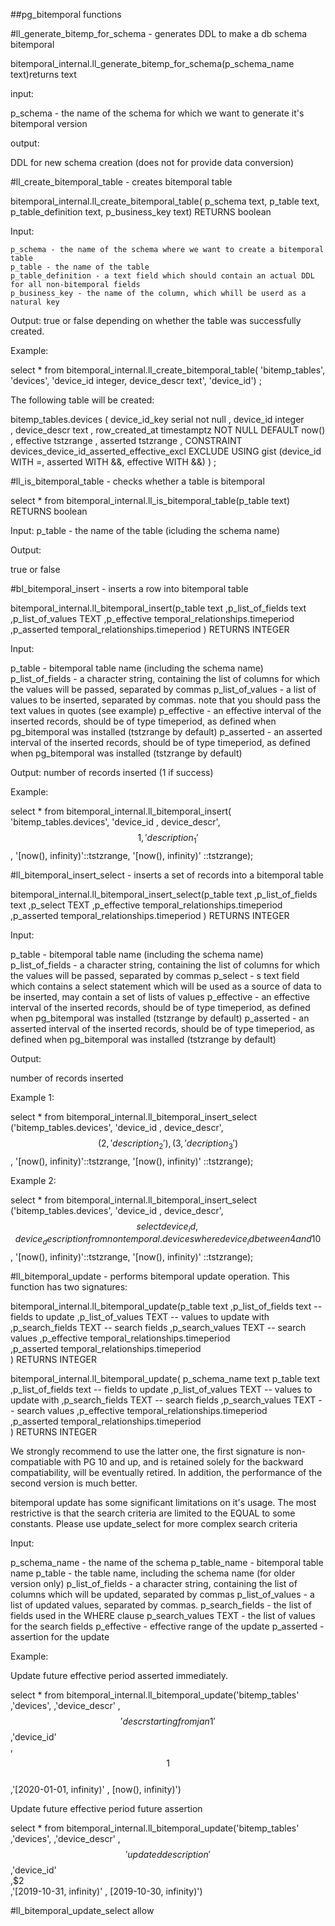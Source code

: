##pg_bitemporal functions

#ll_generate_bitemp_for_schema - generates DDL to make a db schema bitemporal

bitemporal_internal.ll_generate_bitemp_for_schema(p_schema_name text)returns text

input:

p_schema - the name of the schema for which we want to generate it's bitemporal version

output:

DDL for new schema creation (does not for provide data conversion)

#ll_create_bitemporal_table - creates bitemporal table

bitemporal_internal.ll_create_bitemporal_table(
    p_schema text,
    p_table text,
    p_table_definition text,
    p_business_key text)
  RETURNS boolean 
  
 Input:
  
    p_schema - the name of the schema where we want to create a bitemporal table
    p_table - the name of the table
    p_table_definition - a text field which should contain an actual DDL for all non-bitemporal fields
    p_business_key - the name of the column, which whill be userd as a natural key
    
Output: true or false depending on whether the table was successfully created.
    
Example:

select * from bitemporal_internal.ll_create_bitemporal_table(
'bitemp_tables',
'devices', 
'device_id integer, device_descr text', 
'device_id') ;

The following table will be created:

bitemp_tables.devices (
      device_id_key serial not null
    , device_id integer   
    , device_descr text
    , row_created_at timestamptz NOT NULL DEFAULT now()
    , effective tstzrange
    , asserted tstzrange
    , CONSTRAINT devices_device_id_asserted_effective_excl EXCLUDE 
      USING gist (device_id WITH =, asserted WITH &&, effective WITH &&)
  ) ;
  
  
 #ll_is_bitemporal_table - checks whether a table is bitemporal 
 
 select * from bitemporal_internal.ll_is_bitemporal_table(p_table text) 
 RETURNS boolean 
 
 Input: 
 p_table - the name of the table (icluding the schema name)
 
 Output:
 
 true or false
 
 
 #bl_bitemporal_insert - inserts a row into bitemporal table
 
 bitemporal_internal.ll_bitemporal_insert(p_table text
,p_list_of_fields text
,p_list_of_values TEXT
,p_effective temporal_relationships.timeperiod 
,p_asserted temporal_relationships.timeperiod )
RETURNS INTEGER

Input:

p_table - bitemporal table name (including the schema name)
p_list_of_fields  - a character string, containing the list of columns for 
which the values will be passed, separated by commas
p_list_of_values  -  a list of values to be inserted, separated by commas. 
note that you should pass the text values in quotes (see example)
p_effective - an effective interval of the inserted records, should be of type 
timeperiod, as defined when pg_bitemporal was installed (tstzrange by default)
p_asserted - an asserted  interval of the inserted records, should be of type 
timeperiod, as defined when pg_bitemporal was installed (tstzrange by default)

Output: number of records inserted (1 if success)

Example:


select * from bitemporal_internal.ll_bitemporal_insert(
'bitemp_tables.devices',
'device_id , device_descr', 
$$1, 'description_1'$$, 
'[now(), infinity)'::tstzrange, 
'[now(), infinity)' ::tstzrange);

#ll_bitemporal_insert_select - inserts a set of records into a bitemporal table

bitemporal_internal.ll_bitemporal_insert_select(p_table text
,p_list_of_fields text
,p_select TEXT
,p_effective temporal_relationships.timeperiod 
,p_asserted temporal_relationships.timeperiod ) 
RETURNS INTEGER

Input:

p_table - bitemporal table name (including the schema name)
p_list_of_fields  - a character string, containing the list of columns for 
which the values will be passed, separated by commas
p_select  -  s text field which contains a select statement which will be used as 
a source of data to be inserted, may contain a set of lists of values
p_effective - an effective interval of the inserted records, should be of type 
timeperiod, as defined when pg_bitemporal was installed (tstzrange by default)
p_asserted - an asserted  interval of the inserted records, should be of type 
timeperiod, as defined when pg_bitemporal was installed (tstzrange by default)

Output: 

number of records inserted


Example 1:

select * from bitemporal_internal.ll_bitemporal_insert_select                                                                                                         ('bitemp_tables.devices',
'device_id , device_descr', 
$$(2, 'description_2'),
  (3, 'decription_3')$$, 
'[now(), infinity)'::tstzrange, 
'[now(), infinity)' ::tstzrange);

Example 2:

select * from bitemporal_internal.ll_bitemporal_insert_select                                                                                                         ('bitemp_tables.devices',
'device_id , device_descr', 
$$select device_id, device_description
     from nontemporal.devices
       where device_id between 4 and 10$$, 
'[now(), infinity)'::tstzrange, 
'[now(), infinity)' ::tstzrange);

#ll_bitemporal_update - performs bitemporal update operation. 
This function has two signatures:

bitemporal_internal.ll_bitemporal_update(p_table text
,p_list_of_fields text -- fields to update
,p_list_of_values TEXT  -- values to update with
,p_search_fields TEXT  -- search fields
,p_search_values TEXT  --  search values
,p_effective temporal_relationships.timeperiod  
,p_asserted temporal_relationships.timeperiod  
) 
RETURNS INTEGER

bitemporal_internal.ll_bitemporal_update(
p_schema_name text
p_table text
,p_list_of_fields text -- fields to update
,p_list_of_values TEXT  -- values to update with
,p_search_fields TEXT  -- search fields
,p_search_values TEXT  --  search values
,p_effective temporal_relationships.timeperiod  
,p_asserted temporal_relationships.timeperiod  
) 
RETURNS INTEGER

We strongly recommend to use the latter one, the first signature is 
non-compatiable with PG 10 and up, and is retained solely for the backward 
compatiability, will be eventually retired. In addition, the performance of 
the second version is much better. 

bitemporal update has some significant limitations on it's usage. The most 
restrictive is that the search criteria are limited to the EQUAL to some 
constants. Please use update_select for more complex search criteria

Input:

p_schema_name - the name of the schema 
p_table_name  - bitemporal table name 
p_table  - the table name, including the schema name (for older version only)
p_list_of_fields  - a character string, containing the list of columns which will 
be updated, separated by commas
p_list_of_values  -  a list of updated values, separated by commas. 
p_search_fields - the list of fields used in the WHERE clause
p_search_values TEXT - the list of values for the search fields
p_effective - effective range of the update
p_asserted - assertion for the update


Example:

Update future effective period asserted immediately.

select * from  bitemporal_internal.ll_bitemporal_update('bitemp_tables'
,'devices',
,'device_descr'
,$$'descr starting from jan 1'$$ 
,'device_id'  
,$$1$$  
,'[2020-01-01, infinity)'
, [now(), infinity)') 


Update future effective period future assertion


select * from  bitemporal_internal.ll_bitemporal_update('bitemp_tables'
,'devices',
,'device_descr'
,$$'updated description'$$ 
,'device_id'  
,$$2$  
,'[2019-10-31, infinity)'
, [2019-10-30, infinity)') 

#ll_bitemporal_update_select allow
